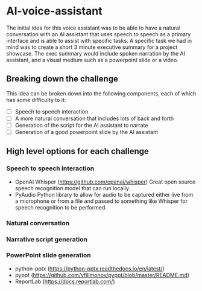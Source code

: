 # AI-voice-assistant
The initial idea for this voice assistant was to be able to have a natural conversation with an AI assistant that uses speech to speech as a primary interface and is able to assist with specific tasks. A specific task we had in mind was to create a short 3 minute executive summary for a project showcase. The exec summary would include spoken narration by the AI assistant, and a visual medium such as a powerpoint slide or a video.

## Breaking down the challenge
This idea can be broken down into the following components, each of which has some difficulty to it:

- [ ] Speech to speech interaction
- [ ] A more natural conversation that includes lots of back and forth
- [ ] Generation of the script for the AI assistant to narrate
- [ ] Generation of a good powerpoint slide by the AI assistant

## High level options for each challenge

### Speech to speech interaction

- OpenAI Whisper (https://github.com/openai/whisper)
Great open source speech recognition model that can run locally.
- PyAudio 
Python library to allow for audio to be captured either live from a microphone or from a file and passed to something like Whisper for speech recognition to be performed.


### Natural conversation

### Narrative script generation

### PowerPoint slide generation

- python-pptx (https://python-pptx.readthedocs.io/en/latest/)
- pyppt (https://github.com/vfilimonov/pyppt/blob/master/README.md)
- ReportLab (https://docs.reportlab.com/)